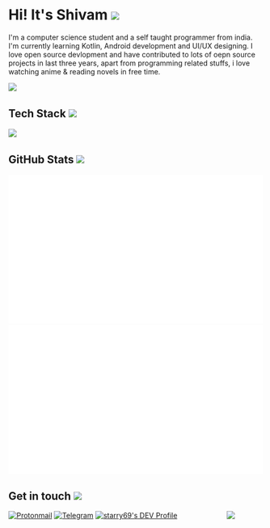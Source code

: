 <h1>Hi! It's Shivam <img src="https://raw.githubusercontent.com/MartinHeinz/MartinHeinz/master/wave.gif" width="28"></h1>

I'm a computer science student and a self taught programmer from india. I'm currently learning Kotlin, Android development and UI/UX designing. I love open source devlopment and have contributed to lots of oepn source projects in last three years, apart from programming related stuffs, i love watching anime & reading novels in free time.

![](https://komarev.com/ghpvc/?username=starry-shivam)

<h2>Tech Stack <img src="https://camo.githubusercontent.com/63371d36886ee658f5a97401f393e1ab1684b2fd3de674b8f5efc7d410b2a3d0/68747470733a2f2f6d656469612e67697068792e636f6d2f6d656469612f57556c706c634d704f43456d5447427442572f67697068792e676966" width="30"</img></h2>

![](https://skillicons.dev/icons?i=kotlin,python,c,cpp,java,androidstudio,idea,vscode,linux,git,github,githubactions,flask,html,markdown,sqlite,mysql,postgres,redis)

<h2>GitHub Stats <img src="https://emojis.slackmojis.com/emojis/images/1621024394/39092/cat-roll.gif?1621024394" width="22"></h2>
  
![Stats Overview](https://raw.githubusercontent.com/starry-shivam/github-stats-transparent/output/generated/overview.svg)
![Most Used Languages](https://raw.githubusercontent.com/starry-shivam/github-stats-transparent/output/generated/languages.svg)

<h2>Get in touch <img src="https://media.giphy.com/media/LnQjpWaON8nhr21vNW/giphy.gif" width="32"/></h2>
  
[![Protonmail](https://img.shields.io/badge/ProtonMail-8B89CC?style=for-the-badge&logo=protonmail&logoColor=white)](mailto://krshivam24@proton.me)
[![Telegram](https://img.shields.io/badge/telegram-1b77FF.svg?style=for-the-badge&logo=telegram)](https://t.me/starryboi)
[![starry69's DEV Profile](https://img.shields.io/badge/dev-black.svg?style=for-the-badge&logo=dev.to)](https://dev.to/starry69) <img src="https://64.media.tumblr.com/34784257378ce2c51675599159735772/tumblr_nd3b8i2gL01sedjuto1_400.gifv" align="right" width="72"/>
